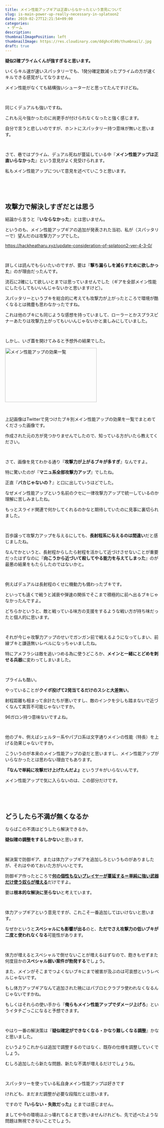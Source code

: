 ```yaml
---
title: メイン性能アップギアは正直いらなかったという意見について
slug: is-main-power-up-really-necessary-in-splatoon2
date: 2019-02-27T12:21:54+09:00
categories: 
 - ゲーム
description: 
thumbnailImagePosition: left
thumbnailImage: https://res.cloudinary.com/ddghc4l09/thumbnail/.jpg
draft: true
---
```


<!--more-->

<strong>疑似2確プライムくんが強すぎると思います。</strong>

いくらキル速が速いスパッタリーでも、1発分確定数減ったプライムの方が速くキルできる感覚がしてなりません。

メイン性能がなくても結構強いシューターだと思ってたんですけどね。

&nbsp;

同じくデュアルも強いですね。

これも元々強かったのに尚更手が付けられなくなったと強く感じます。

自分で言うと悲しいのですが、ホントにスパッタリー持つ意味が無いと思います。

&nbsp;

さて、巷ではプライム、デュアル死ねが蔓延している中『<strong>メイン性能アップは正直いらなかった</strong>』という意見がよく見受けられます。

私もメイン性能アップについて意見を述べていこうと思います。

&nbsp;

&nbsp;
<h2>攻撃力で解決しすぎだとは思う</h2>
結論から言うと『<strong>いならなかった</strong>』とは思いません。

というのも、メイン性能アップギアの追加が発表された当初、私が（スパッタリーで）望んだのは攻撃力アップでした。

https://hackheatharu.xyz/update-consideration-of-splatoon2-ver-4-3-0/

&nbsp;

詳しくは読んでもらいたいのですが、要は『<strong>撃ち漏らしを減らすために欲しかった</strong>』のが理由だったんです。

流石に2確にして欲しいとまでは思っていませんでした（ギアを全部メイン性能にしたらしてもいいんじゃないかと思いますけど）。

スパッタリーというブキを総合的に考えても攻撃力が上がったところで環境が酷くなるとは微塵も思わなかったですね。

これは他のブキにも同じような感想を持っていまして、ローラーとかスプラスピナーあたりは攻撃力上がってもいいんじゃないかと楽しみにしていました。

&nbsp;

しかし、いざ蓋を開けてみると予想外の結果でした。

<a href="https://hackheatharu.xyz/wp-content/uploads/2019/02/canva-photo-editor-6.png"><img class="alignnone size-medium wp-image-2635" src="https://hackheatharu.xyz/wp-content/uploads/2019/02/canva-photo-editor-6-300x177.png" alt="メイン性能アップの効果一覧" width="300" height="177" /></a>

&nbsp;

上記画像はTwitterで見つけたブキ別メイン性能アップの効果を一覧でまとめてくださった画像です。

作成された元の方が見つかりませんでしたので、知っている方がいたら教えてください。

&nbsp;

さて、画像を見てわかる通り『<strong>攻撃力が上がるブキが多すぎ</strong>』なんですよ。

特に驚いたのが『<strong>マニュ系全部攻撃力アップ</strong>』でしたね。

正直『<strong>バカじゃないの？</strong>』と口に出していうほどでした。

なぜメイン性能アップという名前のクセに一律攻撃力アップで統一しているのか理解に苦しみましたね。

もっとスライド関連で何かしてくれるのかなと期待していたのに見事に裏切られました。

&nbsp;

百歩譲って攻撃力アップを与えるにしても、<strong>長射程系に与えるのは間違い</strong>だと感じましたね。

なんでかというと、長射程からしたら射程を活かして近づけさせないことが重要だったはずなのに『<strong>向こうから近づいて殺してやる能力を与えてしまった</strong>』のが最悪の結果をもたらしたのではないかと。

&nbsp;

例えばデュアルは長射程のくせに機動力も備わったブキです。

といっても遠くで戦うと減衰や弾速の関係でそこまで積極的に前へ出るブキじゃなかったんですよ。

どちらかというと、敵と戦っている味方の支援をするような戦い方が持ち味だったと個人的に思います。

&nbsp;

それが今じゃ攻撃力アップのせいでガンガン前で戦えるようになってしまい、前線ブキと謙遜無いレベルになっちゃいましたね。

特にアメフラシは敵を追いつめる為に使うどころか、<strong>メインと一緒にとどめを刺せる兵器</strong>に変わってしまいました。

&nbsp;

プライムも酷い。

やっていることが<strong>クイボ投げて2発当てるだけのスシと大差無い</strong>。

射程距離も相まって余計たちが悪いですし、敵のインクを少しも踏まないで近づくなんて実質不可能じゃないですか。

96ガロン持つ意味ないですよね。

&nbsp;

他のブキ、例えばシェルター系やパブロ系は文字通りメインの性能（特長）を上げる効果じゃないですか。

こういうのが本来のメイン性能アップの姿だと思いますし、メイン性能アップがいらなかったとは思わない理由でもあります。

<strong>『なんで単純に攻撃だけ上げたんだよ』</strong>というブキがいらないんです。

メイン性能アップで気に入らないのは、この部分だけです。

&nbsp;

&nbsp;
<h2>どうしたら不満が無くなるか</h2>
ならばこの不満はどうしたら解決できるか。

<strong>疑似確の調整をするしかない</strong>と思います。

&nbsp;

解決案で防御ギア、または体力アップギアを追加しろというものがありましたが、それはやめておいた方がいいとです。

防御ギア作ったところで<a href="https://hackheatharu.xyz/bad-locust/"><strong>何の個性もないプレイヤーが蔓延する＝単純に強い武器だけ使う奴らが増える</strong></a>だけですよ。

要は<strong>根本的な解決に至らない</strong>と考えています。

&nbsp;

体力アップギアという意見ですが、これこそ一番追加してはいけないと思います。

なぜかというと<strong>スペシャルにも影響が出る</strong>のと、<strong>ただでさえ攻撃力の低いブキが二度と使われなくなる</strong>可能性があります。

&nbsp;

体力が増えるとスペシャルで倒せないことが増えるはずなので、飽きもせずまた何度目かの<strong>スペシャル弱い案件が勃発する</strong>でしょう。

また、メインがそこまでつよくないブキにまで被害が及ぶのは可哀想というレベルじゃないです。

もし体力アップギアなんて追加された暁にはパブロとクラブラ使われなくなるんじゃないですかね。

もしくはそれらの使い手から『<strong>俺らもメイン性能アップでダメージ上げろ</strong>』というイタチごっこになると予想できます。

&nbsp;

やはり一番の解決策は『<strong>疑似確定ができなくなる・かなり難しくなる調整</strong>』かなと思いました。

というよりこれからは追加で調整するのではなく、既存の仕様を調整していくでしょう。

むしろ追加したら新たな問題、新たな不満が増えるだけでしょうね。

&nbsp;

スパッタリーを使っている私自身メイン性能アップは好きです

けれども、まだまだ調整が必要な段階だとは思います。

ですので<strong>『いらない・失敗だった』</strong>とまでは感じません。

ましてや今の環境はぶっ壊れてるとまで思いませんけれども、先で述べたような問題は無視できないことでしょう。
